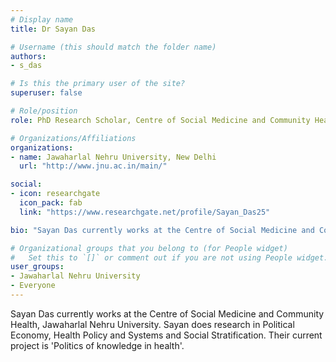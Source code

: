 ```yaml
---
# Display name
title: Dr Sayan Das

# Username (this should match the folder name)
authors:
- s_das

# Is this the primary user of the site?
superuser: false

# Role/position
role: PhD Research Scholar, Centre of Social Medicine and Community Health

# Organizations/Affiliations
organizations:
- name: Jawaharlal Nehru University, New Delhi
  url: "http://www.jnu.ac.in/main/"

social:
- icon: researchgate
  icon_pack: fab
  link: "https://www.researchgate.net/profile/Sayan_Das25"

bio: "Sayan Das currently works at the Centre of Social Medicine and Community Health, Jawaharlal Nehru University. Sayan does research in Political Economy, Health Policy and Systems and Social Stratification. Their current project is 'Politics of knowledge in health'."

# Organizational groups that you belong to (for People widget)
#   Set this to `[]` or comment out if you are not using People widget.
user_groups:
- Jawaharlal Nehru University
- Everyone
---
```


Sayan Das currently works at the Centre of Social Medicine and Community Health, Jawaharlal Nehru University. Sayan does research in Political Economy, Health Policy and Systems and Social Stratification. Their current project is 'Politics of knowledge in health'.
